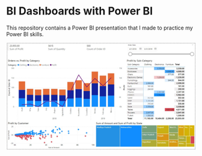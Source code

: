 # BI Dashboards with Power BI
This repository contains a Power BI presentation that I made to practice my Power BI skills.

![An image of a report page on the finished Power BI presentation](https://github.com/JoonasJaemsae/Codecademy/blob/master/bi_dashboards_with_power_bi/img.jpg)
